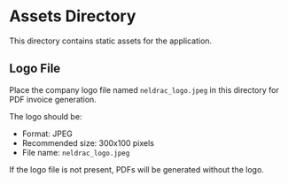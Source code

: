 # Assets Directory

This directory contains static assets for the application.

## Logo File
Place the company logo file named `neldrac_logo.jpeg` in this directory for PDF invoice generation.

The logo should be:
- Format: JPEG
- Recommended size: 300x100 pixels
- File name: `neldrac_logo.jpeg`

If the logo file is not present, PDFs will be generated without the logo.